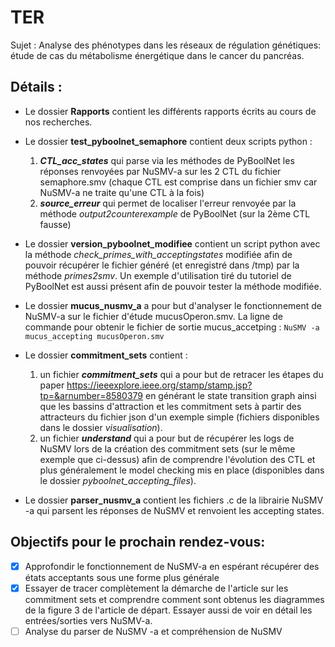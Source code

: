 # TER
Sujet : Analyse des phénotypes dans les réseaux de régulation génétiques: étude de cas du métabolisme énergétique dans le cancer du pancréas.

## Détails :
- Le dossier **Rapports** contient les différents rapports écrits au cours de nos recherches.

- Le dossier **test_pyboolnet_semaphore** contient deux scripts python : 
  1. ***CTL_acc_states*** qui parse via les méthodes de PyBoolNet les réponses renvoyées par NuSMV-a sur les 2 CTL du fichier semaphore.smv (chaque CTL est comprise dans un fichier smv car NuSMV-a ne traite qu'une CTL à la fois)
  2. ***source_erreur*** qui permet de localiser l'erreur renvoyée par la méthode *output2counterexample* de PyBoolNet (sur la 2ème CTL fausse)
  
- Le dossier **version_pyboolnet_modifiee** contient un script python avec la méthode *check_primes_with_acceptingstates* modifiée afin de pouvoir récupérer le fichier généré (et enregistré dans /tmp) par la méthode *primes2smv*.
Un exemple d'utilisation tiré du tutoriel de PyBoolNet est aussi présent afin de pouvoir tester la méthode modifiée.

- Le dossier **mucus_nusmv_a** a pour but d'analyser le fonctionnement de NuSMV-a sur le fichier d'étude mucusOperon.smv.
La ligne de commande pour obtenir le fichier de sortie mucus_accetping : `NuSMV -a mucus_accepting mucusOperon.smv`

- Le dossier **commitment_sets** contient :
  1. un fichier ***commitment_sets*** qui a pour but de retracer les étapes du paper https://ieeexplore.ieee.org/stamp/stamp.jsp?tp=&arnumber=8580379 en générant le state transition graph ainsi que les bassins d'attraction et les commitment sets à partir des attracteurs du fichier json d'un exemple simple (fichiers disponibles dans le dossier *visualisation*).
  2. un fichier ***understand*** qui a pour but de récupérer les logs de NuSMV lors de la création des commitment sets (sur le même exemple que ci-dessus) afin de comprendre l'évolution des CTL et plus généralement le model checking mis en place (disponibles dans le dossier *pyboolnet_accepting_files*).

- Le dossier **parser_nusmv_a** contient les fichiers .c de la librairie NuSMV -a qui parsent les réponses de NuSMV et renvoient les accepting states.

## Objectifs pour le prochain rendez-vous:
- [x] Approfondir le fonctionnement de NuSMV-a en espérant récupérer des états acceptants sous une forme plus générale
- [x] Essayer de tracer complètement la démarche de l'article sur les commitment sets et comprendre comment sont obtenus les diagrammes de la figure 3 de l'article de départ. Essayer aussi de voir en détail les entrées/sorties vers NuSMV-a.
- [ ] Analyse du parser de NuSMV -a et compréhension de NuSMV
